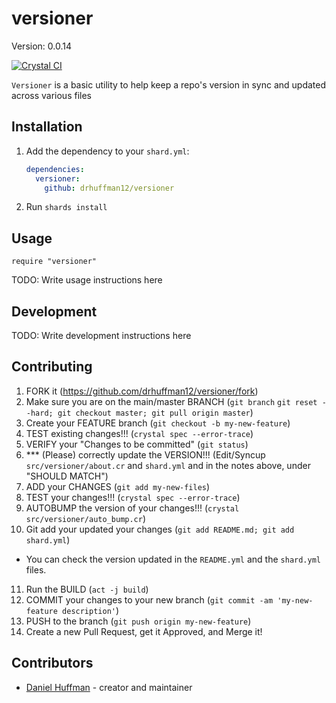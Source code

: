 # versioner

Version: 0.0.14

[![Crystal CI](https://github.com/drhuffman12/versioner/actions/workflows/crystal.yml/badge.svg)](https://github.com/drhuffman12/versioner/actions/workflows/crystal.yml)

`Versioner` is a basic utility to help keep a repo's version in sync and updated across various files

## Installation

1. Add the dependency to your `shard.yml`:

   ```yaml
   dependencies:
     versioner:
       github: drhuffman12/versioner
   ```

2. Run `shards install`

## Usage

```crystal
require "versioner"
```

TODO: Write usage instructions here

## Development

TODO: Write development instructions here

## Contributing

1. FORK it (<https://github.com/drhuffman12/versioner/fork>)
2. Make sure you are on the main/master BRANCH (`git branch`  `git reset --hard; git checkout master; git pull origin master`)
3. Create your FEATURE branch (`git checkout -b my-new-feature`)
4. TEST existing changes!!! (`crystal spec --error-trace`)
5. VERIFY your "Changes to be committed" (`git status`)
6. *** (Please) correctly update the VERSION!!! (Edit/Syncup `src/versioner/about.cr` and `shard.yml` and in the notes above, under "SHOULD MATCH")
7. ADD your CHANGES (`git add my-new-files`)
8. TEST your changes!!! (`crystal spec --error-trace`)
9. AUTOBUMP the version of your changes!!! (`crystal src/versioner/auto_bump.cr`)
10. Git add your updated your changes (`git add README.md; git add shard.yml`)
* You can check the version updated in the `README.yml` and the `shard.yml` files.
11. Run the BUILD (`act -j build`)
12. COMMIT your changes to your new branch (`git commit -am 'my-new-feature description'`)
13. PUSH to the branch (`git push origin my-new-feature`)
14. Create a new Pull Request, get it Approved, and Merge it!

## Contributors

- [Daniel Huffman](https://github.com/drhuffman12) - creator and maintainer
